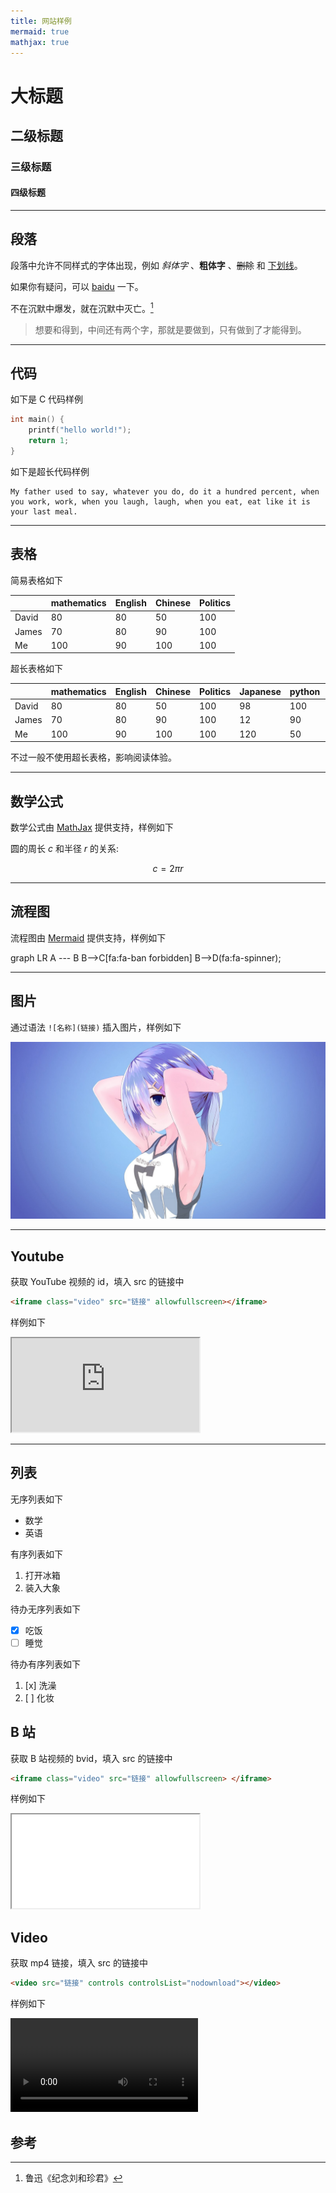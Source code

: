 ```yaml
---
title: 网站样例
mermaid: true
mathjax: true
---
```


# 大标题

## 二级标题

### 三级标题

#### 四级标题

---

## 段落

段落中允许不同样式的字体出现，例如 *斜体字* 、**粗体字** 、~~删除~~ 和 <u>下划线</u>。

如果你有疑问，可以 [baidu](http://www.baidu.com/) 一下。

不在沉默中爆发，就在沉默中灭亡。[^luxun]

> 想要和得到，中间还有两个字，那就是要做到，只有做到了才能得到。

---

## 代码

如下是 C 代码样例

```c
int main() {
	printf("hello world!");
	return 1;
}
```

如下是超长代码样例

```
My father used to say, whatever you do, do it a hundred percent, when you work, work, when you laugh, laugh, when you eat, eat like it is your last meal.
```

---

## 表格

简易表格如下

|       | mathematics | English | Chinese | Politics |
| ----- | ----------- | ------- | ------- | -------- |
| David | 80          | 80      | 50      | 100      |
| James | 70          | 80      | 90      | 100      |
| Me    | 100         | 90      | 100     | 100      |

超长表格如下

|       | mathematics | English | Chinese | Politics | Japanese | python | basketball | javascript |
| ----- | ----------- | ------- | ------- | -------- | -------- | ------ | ---------- | ---------- |
| David | 80          | 80      | 50      | 100      | 98       | 100    | 99         | 1          |
| James | 70          | 80      | 90      | 100      | 12       | 90     | 88         | 2          |
| Me    | 100         | 90      | 100     | 100      | 120      | 50     | 77         | 3          |

不过一般不使用超长表格，影响阅读体验。

---

## 数学公式

数学公式由 [MathJax](https://www.mathjax.org/) 提供支持，样例如下

圆的周长 $c$ 和半径 $r$ 的关系:

$$
c=2 \pi r
$$

---

## 流程图

流程图由 [Mermaid](https://mermaid.js.org/) 提供支持，样例如下

<div class="mermaid">
graph LR
    A --- B
    B-->C[fa:fa-ban forbidden]
    B-->D(fa:fa-spinner);
</div>

---

## 图片

通过语法 `![名称](链接)` 插入图片，样例如下

![picture](img/big.jpg)

---

## Youtube

获取 YouTube 视频的 id，填入 src 的链接中

``` html
<iframe class="video" src="链接" allowfullscreen></iframe>
```

样例如下

<iframe class="video" src="https://www.youtube.com/embed/-wFsYY71wyk" allowfullscreen></iframe>

---

## 列表

无序列表如下

- 数学
- 英语

有序列表如下

1. 打开冰箱
2. 装入大象

待办无序列表如下

- [x] 吃饭
- [ ] 睡觉

待办有序列表如下

1. [x] 洗澡
2. [ ] 化妆

## B 站

获取 B 站视频的 bvid，填入 src 的链接中

```html
<iframe class="video" src="链接" allowfullscreen> </iframe>
```

样例如下

<iframe class="video" src="//player.bilibili.com/player.html?bvid=BV1rK4y177YB" allowfullscreen> </iframe>

## Video

获取 mp4 链接，填入 src 的链接中

```html
<video src="链接" controls controlsList="nodownload"></video>
```

样例如下

<video src="https://cdn-video.xinpianchang.com/5b7fc02a84108.mp4" controls controlsList="nodownload"></video>

## 参考

[^luxun]: 鲁迅《纪念刘和珍君》